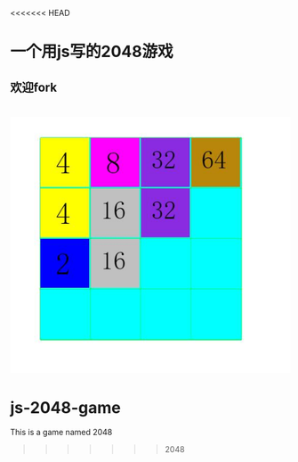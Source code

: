 <<<<<<< HEAD
# 一个用js写的2048游戏
## 欢迎fork
![图片出错了](1.jpg)
=======
# js-2048-game
This is a game named 2048
>>>>>>> 2048
